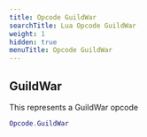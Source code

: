 ```yaml
---
title: Opcode GuildWar
searchTitle: Lua Opcode GuildWar
weight: 1
hidden: true
menuTitle: Opcode GuildWar
---
```

## GuildWar

This represents a GuildWar opcode
```lua
Opcode.GuildWar
```